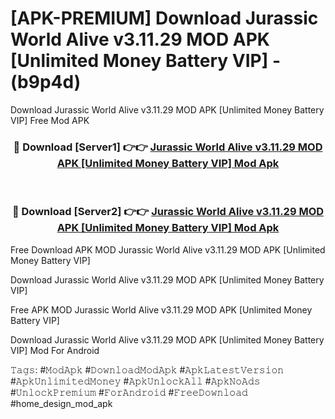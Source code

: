 # [APK-PREMIUM] Download Jurassic World Alive v3.11.29 MOD APK [Unlimited Money Battery VIP] - (b9p4d)
Download Jurassic World Alive v3.11.29 MOD APK [Unlimited Money Battery VIP] Free Mod APK

<div align="center">
<h3>🔴 Download [Server1] 👉👉 <a href="https://apk-comot.site?title=Jurassic_World_Alive_v3.11.29_MOD_APK_[Unlimited_Money_Battery_VIP]">Jurassic World Alive v3.11.29 MOD APK [Unlimited Money Battery VIP] Mod Apk</a></h3><br>

<h3>🔴 Download [Server2] 👉👉 <a href="https://apk-comot.site?title=Jurassic_World_Alive_v3.11.29_MOD_APK_[Unlimited_Money_Battery_VIP]">Jurassic World Alive v3.11.29 MOD APK [Unlimited Money Battery VIP] Mod Apk</a></h3>
</div>


Free Download APK MOD Jurassic World Alive v3.11.29 MOD APK [Unlimited Money Battery VIP]

Download Jurassic World Alive v3.11.29 MOD APK [Unlimited Money Battery VIP] 

Free APK MOD Jurassic World Alive v3.11.29 MOD APK [Unlimited Money Battery VIP] 

Download Jurassic World Alive v3.11.29 MOD APK [Unlimited Money Battery VIP] Mod For Android

𝚃𝚊𝚐𝚜: #𝙼𝚘𝚍𝙰𝚙𝚔 #𝙳𝚘𝚠𝚗𝚕𝚘𝚊𝚍𝙼𝚘𝚍𝙰𝚙𝚔 #𝙰𝚙𝚔𝙻𝚊𝚝𝚎𝚜𝚝𝚅𝚎𝚛𝚜𝚒𝚘𝚗 #𝙰𝚙𝚔𝚄𝚗𝚕𝚒𝚖𝚒𝚝𝚎𝚍𝙼𝚘𝚗𝚎𝚢 #𝙰𝚙𝚔𝚄𝚗𝚕𝚘𝚌𝚔𝙰𝚕𝚕 #𝙰𝚙𝚔𝙽𝚘𝙰𝚍𝚜 #𝚄𝚗𝚕𝚘𝚌𝚔𝙿𝚛𝚎𝚖𝚒𝚞𝚖 #𝙵𝚘𝚛𝙰𝚗𝚍𝚛𝚘𝚒𝚍 #𝙵𝚛𝚎𝚎𝙳𝚘𝚠𝚗𝚕𝚘𝚊𝚍 #home_design_mod_apk